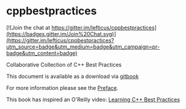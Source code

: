# cppbestpractices

<!-- START doctoc -->
<!-- END doctoc -->

[![Join the chat at https://gitter.im/lefticus/cppbestpractices](https://badges.gitter.im/Join%20Chat.svg)](https://gitter.im/lefticus/cppbestpractices?utm_source=badge&utm_medium=badge&utm_campaign=pr-badge&utm_content=badge)

Collaborative Collection of C++ Best Practices

This document is available as a download via [gitbook](https://www.gitbook.com/book/lefticus/cpp-best-practices)

For more information please see the [Preface](01-Preface.md).

This book has inspired an O'Reilly video: [Learning C++ Best Practices](http://shop.oreilly.com/product/0636920049814.do)
